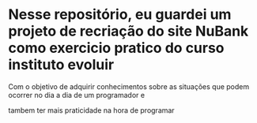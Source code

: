 # Nesse repositório, eu guardei um projeto de recriação do site NuBank como exercicio pratico do curso instituto evoluir

Com o objetivo de adquirir conhecimentos sobre as situações que podem ocorrer no dia a dia de um programador e 

tambem ter mais praticidade na hora de programar
